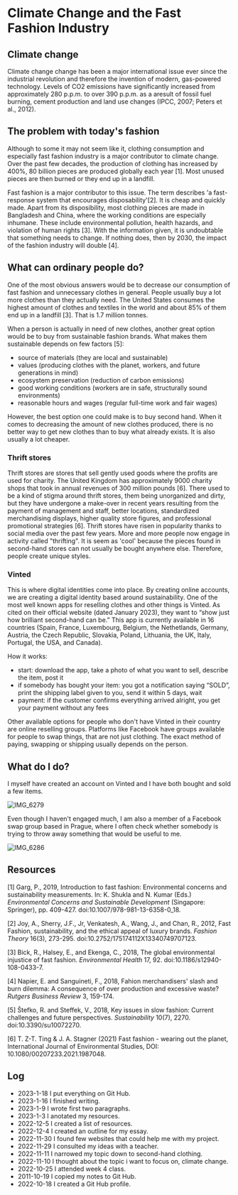# Climate Change and the Fast Fashion Industry
## Climate change

Climate change change has been a major international issue ever since the industrial revolution and therefore the invention of modern, gas-powered technology. Levels of CO2 emissions have significantly increased from approximately 280 p.p.m. to over 390 p.p.m. as a aresult of fossil fuel burning, cement production and land use changes (IPCC, 2007; Peters et al., 2012).

## The problem with today's fashion

Although to some it may not seem like it, clothing consumption and especially fast fashion industry is a major contributor to climate change. Over the past few decades, the production of clothing has increased by 400%, 80 billion pieces are produced globally each year [1]. Most unused pieces are then burned or they end up in a landfill.

Fast fashion is a major contributor to this issue. The term describes 'a fast-response system that encourages disposability'[2]. It is cheap and quickly made. Apart from its disposibility, most clothing pieces are made in Bangladesh and China, where the working conditions are especially inhumane. These include environmental pollution, health hazards, and violation of human rights [3]. 
With the information given, it is undoubtable that something needs to change. If nothing does, then by 2030, the impact of the fashion industry will double [4].

## What can ordinary people do?

One of the most obvious answers would be to decrease our consumption of fast fashion and unnecessary clothes in general. People usually buy a lot more clothes than they actually need. The United States consumes  the highest amount of clothes and textiles in the world and about 85% of them end up in a landfill [3]. That is 1.7 million tonnes.

When a person is actually in need of new clothes, another great option would be to buy from sustainable fashion brands. What makes them sustainable depends on few factors [5]:
- source of materials (they are local and sustainable)
- values (producing clothes with the planet, workers, and future generations in mind)
- ecosystem preservation (reduction of carbon emissions)
- good working conditions (workers are in safe, structurally sound environments)
- reasonable hours and wages (regular full-time work and fair wages)

However, the best option one could make is to buy second hand. When it comes to decreasing the amount of new clothes produced, there is no better way to get new clothes than to buy what already exists. It is also usually a lot cheaper. 

### Thrift stores

  Thrift stores are stores that sell gently used goods where the profits are used for charity. The United Kingdom has approximately 9000 charity shops that took in annual revenues of 300 million pounds [6]. There used to be a kind of stigma around thrift stores, them being unorganized and dirty, but they have undergone a make-over in recent years resulting from the payment of management and staff, better locations, standardized merchandising displays, higher quality store figures, and professional promotional strategies [6].
Thrift stores have risen in popularity thanks to social media over the past few years. More and more people now engage in activity called "thrifting". It is seem as 'cool' because the pieces found in second-hand stores can not usually be bought anywhere else. Therefore, people create unique styles.

### Vinted

This is where digital identities come into place. By creating online accounts, we are creating a digital identity based around sustainability. One of the most well known apps for reselling clothes and other things is Vinted.
As cited on their official website (dated January 2023), they want to “show just how brilliant second-hand can be.” This app is currently available in 16 countries (Spain, France, Luxembourg, Belgium, the Nethetlands, Germany, Austria, the Czech Republic, Slovakia, Poland, Lithuania, the UK, Italy, Portugal, the USA, and Canada).

How it works:
- start: download the app, take a photo of what you want to sell, describe the item, post it
- if somebody has bought your item: you got a notification saying “SOLD”, print the shipping label given to you, send it within 5 days, wait
- payment: if the customer confirms everything arrived alright, you get your payment without any fees

Other available options for people who don't have Vinted in their country are online reselling groups. Platforms like Facebook have groups available for people to swap things, that are not just clothing. The exact method of paying, swapping or shipping usually depends on the person.

## What do I do?

I myself have created an account on Vinted and I have both bought and sold a few items.

![IMG_6279](https://user-images.githubusercontent.com/116067791/213158328-0b149293-7565-4f8a-b354-80849a82f2d2.jpg)

Even though I haven't engaged much, I am also a member of a Facebook swap group based in Prague, where I often check whether somebody is trying to throw away something that would be useful to me.

![IMG_6286](https://user-images.githubusercontent.com/116067791/213159013-d6333235-b7b1-4b28-93ef-e03e789a869b.jpg)

## Resources

[1] Garg, P., 2019, Introduction to fast fashion: Environmental concerns and sustainability measurements. In: K. Shukla and N. Kumar (Eds.) _Environmental Concerns and Sustainable Development_ (Singapore: Springer), pp. 409-427. doi:10.1007/978-981-13-6358-0_18.

[2] Joy, A., Sherry, J.F., Jr, Venkatesh, A., Wang, J., and Chan, R., 2012, Fast Fashion, sustainability, and the ethical appeal of luxury brands. _Fashion Theory_ 16(3), 273-295. doi:10.2752/175174112X13340749707123.

[3] Bick, R., Halsey, E., and Ekenga, C., 2018, The global environmental injustice of fast fashion. _Environmental Health_ 17, 92. doi:10.1186/s12940-108-0433-7.

[4] Napier, E. and Sanguineti, F., 2018, Fahion merchandisers' slash and burn dilemma: A consequence of over production and excessive waste? _Rutgers Business Review_ 3, 159-174.

[5] Štefko, R. and Steffek, V., 2018, Key issues in slow fashion: Current challenges and future perspectives. _Sustainability_ 10(7), 2270. doi:10.3390/su10072270.

[6] T. Z-T. Ting & J. A. Stagner (2021) Fast fashion - wearing out the planet, International Journal of Environmental Studies, DOI: 10.1080/00207233.2021.1987048.

## Log

- 2023-1-18 I put everything on Git Hub.
- 2023-1-16 I finished writing.
- 2023-1-9 I wrote first two paragraphs.
- 2023-1-3 I anotated my resources.
- 2022-12-5 I created a list of resources.
- 2022-12-4 I created an outline for my essay.
- 2022-11-30 I found few websites that could help me with my project.
- 2022-11-29 I consulted my ideas with a teacher.
- 2022-11-11 I narrowed my topic down to second-hand clothing.
- 2022-11-10 I thought about the topic i want to focus on, climate change.
- 2022-10-25 I attended week 4 class.
- 2011-10-19 I copied my notes to Git Hub.
- 2022-10-18 I created a Git Hub profile.
